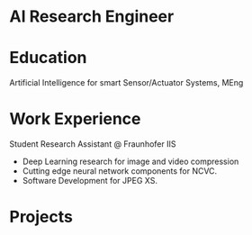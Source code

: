 # AI Research Engineer

# Education
Artificial Intelligence for smart Sensor/Actuator Systems, MEng

# Work Experience
Student Research Assistant @ Fraunhofer IIS
- Deep Learning research for image and video compression
- Cutting edge neural network components for NCVC.
- Software Development for JPEG XS.

# Projects

